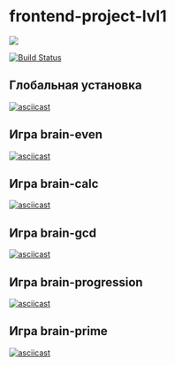 # frontend-project-lvl1

<a href="https://codeclimate.com/github/codeclimate/codeclimate/maintainability"><img src="https://api.codeclimate.com/v1/badges/a99a88d28ad37a79dbf6/maintainability" /></a>

[![Build Status](https://travis-ci.org/Evgenymir/frontend-project-lvl1.svg?branch=master)](https://travis-ci.org/Evgenymir/frontend-project-lvl1)

## Глобальная установка
[![asciicast](https://asciinema.org/a/df9o0Ssk8UjXAqKjqqkOgKfse.svg)](https://asciinema.org/a/df9o0Ssk8UjXAqKjqqkOgKfse)

## Игра brain-even
[![asciicast](https://asciinema.org/a/hBv6FiUyh6LkiCcMIfn3LGMlD.svg)](https://asciinema.org/a/hBv6FiUyh6LkiCcMIfn3LGMlD)

## Игра brain-calc
[![asciicast](https://asciinema.org/a/t2PaYjjBNUif5JHMIU0XHYBSk.svg)](https://asciinema.org/a/t2PaYjjBNUif5JHMIU0XHYBSk)

## Игра brain-gcd
[![asciicast](https://asciinema.org/a/A3hIjGjLTNsbmhT0ALLnszUDc.svg)](https://asciinema.org/a/A3hIjGjLTNsbmhT0ALLnszUDc)

## Игра brain-progression
[![asciicast](https://asciinema.org/a/5ynxfMQC02V87cIiUzdCX5n41.svg)](https://asciinema.org/a/5ynxfMQC02V87cIiUzdCX5n41)

## Игра brain-prime
[![asciicast](https://asciinema.org/a/nQHPoVbzcQxMWjjeMmyKLj7f3.svg)](https://asciinema.org/a/nQHPoVbzcQxMWjjeMmyKLj7f3)